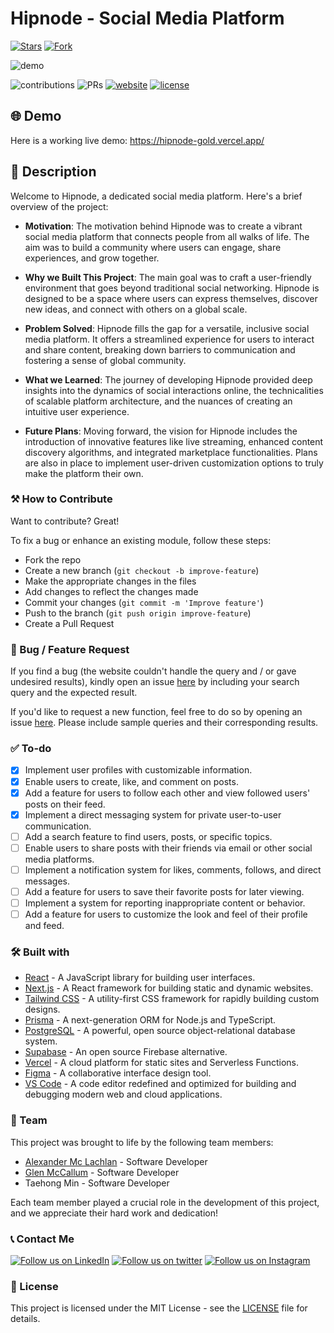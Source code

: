 # Hipnode - Social Media Platform

<!-- [![Latest release](https://img.shields.io/github/v/release/TyeStanley/hipnode?label=Latest%20release&style=social)](https://hipnode-gold.vercel.app/)
[![GitHub commits](https://img.shields.io/github/commits-since/TyeStanley/hipnode/v1.5.0.svg?style=social)](https://hipnode-gold.vercel.app/) -->

[![Stars](https://img.shields.io/github/stars/TyeStanley/hipnode?style=social)](https://hipnode-gold.vercel.app/)
[![Fork](https://img.shields.io/github/forks/TyeStanley/hipnode?style=social)](https://hipnode-gold.vercel.app/)

![demo](https://cdn.discordapp.com/attachments/571883066017185802/1199257200305119302/Screenshot_2024-01-22_at_11.39.35_PM.png?ex=65c1e24d&is=65af6d4d&hm=d07bffd7b57e0eaede6be11c97c591e7c4202187107b646070cb2f945762a453&)

![contributions](https://img.shields.io/badge/all_contributors-1-orange.svg)
![PRs](https://img.shields.io/badge/PRs-welcome-ff69b4.svg?style=shields)
[![website](https://img.shields.io/website-up-down-green-red/http/shields.io.svg)](https://hipnode-gold.vercel.app/)
[![license](https://img.shields.io/badge/license-MIT-blue.svg)](LICENSE)

## 🌐 Demo

Here is a working live demo: https://hipnode-gold.vercel.app/

## 📝 Description

Welcome to Hipnode, a dedicated social media platform. Here's a brief overview of the project:

- **Motivation**: The motivation behind Hipnode was to create a vibrant social media platform that connects people from all walks of life. The aim was to build a community where users can engage, share experiences, and grow together.

- **Why we Built This Project**: The main goal was to craft a user-friendly environment that goes beyond traditional social networking. Hipnode is designed to be a space where users can express themselves, discover new ideas, and connect with others on a global scale.

- **Problem Solved**: Hipnode fills the gap for a versatile, inclusive social media platform. It offers a streamlined experience for users to interact and share content, breaking down barriers to communication and fostering a sense of global community.

- **What we Learned**: The journey of developing Hipnode provided deep insights into the dynamics of social interactions online, the technicalities of scalable platform architecture, and the nuances of creating an intuitive user experience.

- **Future Plans**: Moving forward, the vision for Hipnode includes the introduction of innovative features like live streaming, enhanced content discovery algorithms, and integrated marketplace functionalities. Plans are also in place to implement user-driven customization options to truly make the platform their own.

### ⚒️ How to Contribute

Want to contribute? Great!

To fix a bug or enhance an existing module, follow these steps:

- Fork the repo
- Create a new branch (`git checkout -b improve-feature`)
- Make the appropriate changes in the files
- Add changes to reflect the changes made
- Commit your changes (`git commit -m 'Improve feature'`)
- Push to the branch (`git push origin improve-feature`)
- Create a Pull Request

### 📩 Bug / Feature Request

If you find a bug (the website couldn't handle the query and / or gave undesired results), kindly open an issue [here](https://github.com/TyeStanley/hipnode/issues/new) by including your search query and the expected result.

If you'd like to request a new function, feel free to do so by opening an issue [here](https://github.com/TyeStanley/hipnode/issues/new). Please include sample queries and their corresponding results.

### ✅ To-do

- [x] Implement user profiles with customizable information.
- [x] Enable users to create, like, and comment on posts.
- [x] Add a feature for users to follow each other and view followed users' posts on their feed.
- [x] Implement a direct messaging system for private user-to-user communication.
- [ ] Add a search feature to find users, posts, or specific topics.
- [ ] Enable users to share posts with their friends via email or other social media platforms.
- [ ] Implement a notification system for likes, comments, follows, and direct messages.
- [ ] Add a feature for users to save their favorite posts for later viewing.
- [ ] Implement a system for reporting inappropriate content or behavior.
- [ ] Add a feature for users to customize the look and feel of their profile and feed.

### 🛠️ Built with

- [React](https://reactjs.org/) - A JavaScript library for building user interfaces.
- [Next.js](https://nextjs.org/) - A React framework for building static and dynamic websites.
- [Tailwind CSS](https://tailwindcss.com/) - A utility-first CSS framework for rapidly building custom designs.
- [Prisma](https://www.prisma.io/) - A next-generation ORM for Node.js and TypeScript.
- [PostgreSQL](https://www.postgresql.org/) - A powerful, open source object-relational database system.
- [Supabase](https://supabase.com/) - An open source Firebase alternative.
- [Vercel](https://vercel.com/) - A cloud platform for static sites and Serverless Functions.
- [Figma](https://www.figma.com/) - A collaborative interface design tool.
- [VS Code](https://code.visualstudio.com/) - A code editor redefined and optimized for building and debugging modern web and cloud applications.

### 🚀 Team

This project was brought to life by the following team members:

- [Alexander Mc Lachlan](https://github.com/AlexDjangoX) - Software Developer
- [Glen McCallum](https://github.com/glenmac90) - Software Developer
- Taehong Min - Software Developer

Each team member played a crucial role in the development of this project, and we appreciate their hard work and dedication!

### 📞 Contact Me

[![Follow us on LinkedIn](https://img.shields.io/badge/LinkedIn-TyeStanley-blue?style=flat&logo=linkedin&logoColor=b0c0c0&labelColor=363D44)](https://www.linkedin.com/in/tye-stanley/)
[![Follow us on twitter](https://img.shields.io/twitter/follow/tye_stanley.svg?style=social)](https://twitter.com/intent/follow?screen_name=tye_stanley)
[![Follow us on Instagram](https://img.shields.io/badge/Instagram-tstanley090-grey?style=flat&logo=instagram&logoColor=b0c0c0&labelColor=8134af)](https://www.instagram.com/tstanley090)

### 📜 License

This project is licensed under the MIT License - see the [LICENSE](LICENSE) file for details.


